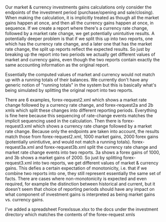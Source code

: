 Our market & currency investments gains calculations only consider the endpoints of the investment period (purchase/opening and sale/closing). When making the calculation, it is implicitly treated as though all the market gains happen at once, and then all the currency gains happen at once, in sequence. If we create a report where there's a currency rate change, followed by a market rate change, we get potentially unintuitive results. A potentially deeper problem is that if we split this up into two reports, one which has the currency rate change, and a later one that has the market rate change, the split up reports reflect the expected results. So just by breaking up the report into two periods we actually get different values of market and currency gains, even though the two reports contain exactly the same accounting information as the original report.

Essentially the computed values of market and currency would not match up with a running totals of their balances. We currently don't have any generic notion of "running totals" in the system but this is basically what's being simulated by splitting the original report into two reports.

There are 6 examples, forex-request2.xml which shows a market rate change followed by a currency rate change, and forex-request2a and 2b xmls which split these changes into different reporting periods. Everything is fine here because this sequencing of rate-change events matches the implicit sequencing used in the calculation. Then there is forex-request3.xml which shows a currency rate change followed by a market rate change. Because only the endpoints are taken into account, the results match those from forex-request2.xml, 1000 market gains, 2000 forex gains (potentially unintiutive, and would not match a running totals). forex-request3a.xml and forex-request3b.xml split the currency rate change and market rate change events into two reports. 3a shows a forex gains of 1000, and 3b shows a market gains of 2000. So just by splitting forex-request3.xml into two reports, we get different values of market & currency gains. This defies a certain expectation of monotonicity, i.e. that if we combine two reports into one, they still represent essentially the same set of facts. There are cases where non-monotonicity is expected and even required, for example the distinction between historical and current, but it doesn't seem that choice of reporting periods should have any impact on what component of investment gains is interpreted as being market gains vs. currency gains.

I've added a spreadsheet ForexIssue.xlsx to the docs under the investment directory which matches the contents of the forex-request xmls
```